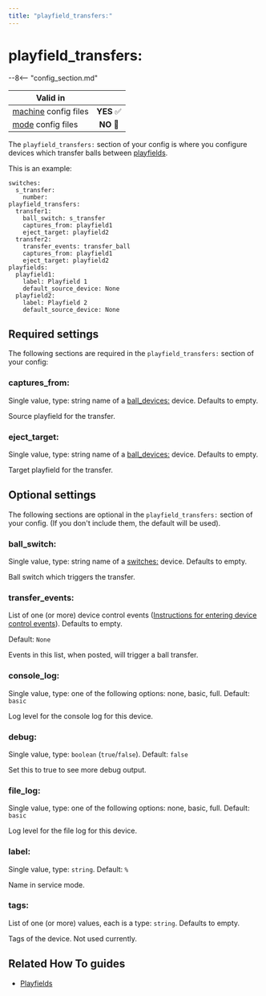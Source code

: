 ```yaml
---
title: "playfield_transfers:"
---
```


# playfield_transfers:


--8<-- "config_section.md"

| Valid in | |
|-----|:----:|
|[machine](instructions/machine_config.md) config files |**YES** :white_check_mark:|
|[mode](instructions/mode_config.md) config files|**NO** :no_entry_sign:|

The `playfield_transfers:` section of your config is where you configure
devices which transfer balls between
[playfields](../mechs/playfields/index.md).

This is an example:

``` mpf-config
switches:
  s_transfer:
    number:
playfield_transfers:
  transfer1:
    ball_switch: s_transfer
    captures_from: playfield1
    eject_target: playfield2
  transfer2:
    transfer_events: transfer_ball
    captures_from: playfield1
    eject_target: playfield2
playfields:
  playfield1:
    label: Playfield 1
    default_source_device: None
  playfield2:
    label: Playfield 2
    default_source_device: None
```

## Required settings

The following sections are required in the `playfield_transfers:`
section of your config:

### captures_from:

Single value, type: string name of a
[ball_devices:](ball_devices.md) device.
Defaults to empty.

Source playfield for the transfer.

### eject_target:

Single value, type: string name of a
[ball_devices:](ball_devices.md) device.
Defaults to empty.

Target playfield for the transfer.

## Optional settings

The following sections are optional in the `playfield_transfers:`
section of your config. (If you don't include them, the default will be
used).

### ball_switch:

Single value, type: string name of a
[switches:](switches.md) device. Defaults to
empty.

Ball switch which triggers the transfer.

### transfer_events:

List of one (or more) device control events
([Instructions for entering device control events](instructions/device_control_events.md)). Defaults to empty.

Default: `None`

Events in this list, when posted, will trigger a ball transfer.

### console_log:

Single value, type: one of the following options: none, basic, full.
Default: `basic`

Log level for the console log for this device.

### debug:

Single value, type: `boolean` (`true`/`false`). Default: `false`

Set this to true to see more debug output.

### file_log:

Single value, type: one of the following options: none, basic, full.
Default: `basic`

Log level for the file log for this device.

### label:

Single value, type: `string`. Default: `%`

Name in service mode.

### tags:

List of one (or more) values, each is a type: `string`. Defaults to
empty.

Tags of the device. Not used currently.

## Related How To guides

* [Playfields](../mechs/playfields/index.md)
